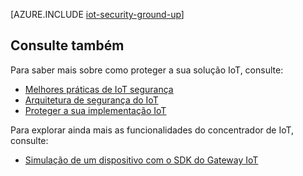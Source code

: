 <properties
 pageTitle="Proteger a sua solução IoT desde o início o | Microsoft Azure"
 description="Este artigo descreve as funcionalidades de segurança incorporada do conjunto de aplicações do Microsoft Azure IoT"
 services="iot-hub"
 documentationCenter=""
 authors="YuriDio"
 manager="timlt"
 editor=""/>

<tags
 ms.service="iot-hub"
 ms.devlang="na"
 ms.topic="article"
 ms.tgt_pltfrm="na"
 ms.workload="na"
 ms.date="10/17/2016"
 ms.author="yurid"/>

[AZURE.INCLUDE [iot-security-ground-up](../../includes/iot-security-ground-up.md)]

## <a name="see-also"></a>Consulte também

Para saber mais sobre como proteger a sua solução IoT, consulte:

- [Melhores práticas de IoT segurança][lnk-security-best-practices]
- [Arquitetura de segurança do IoT][lnk-security-architecture]
- [Proteger a sua implementação IoT][lnk-security-deployment]

Para explorar ainda mais as funcionalidades do concentrador de IoT, consulte:

- [Simulação de um dispositivo com o SDK do Gateway IoT][lnk-gateway]

[lnk-security-best-practices]: iot-hub-security-best-practices.md
[lnk-security-architecture]: iot-hub-security-architecture.md
[lnk-security-deployment]: iot-hub-security-deployment.md

[lnk-gateway]: iot-hub-linux-gateway-sdk-simulated-device.md